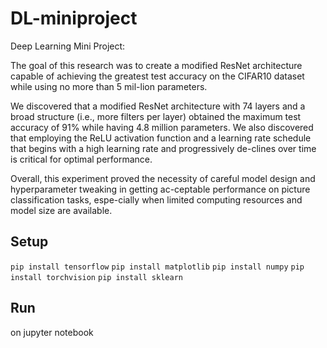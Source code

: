 # DL-miniproject
Deep Learning Mini Project:

  The goal of this research was to create a modified ResNet architecture capable of achieving the greatest test accuracy on the CIFAR10 dataset while using no more than 5 mil-lion parameters.

  We discovered that a modified ResNet architecture with 74 layers and a broad structure (i.e., more filters per layer) obtained the maximum test accuracy of 91% while having 4.8 million parameters. We also discovered that employing the ReLU activation function and a learning rate schedule that begins with a high learning rate and progressively de-clines over time is critical for optimal performance.

  Overall, this experiment proved the necessity of careful model design and hyperparameter tweaking in getting ac-ceptable performance on picture classification tasks, espe-cially when limited computing resources and model size are available.

## Setup

`pip install tensorflow`
`pip install matplotlib`
`pip install numpy`
`pip install torchvision`
`pip install sklearn`

## Run

on jupyter notebook

